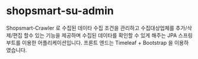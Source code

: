 # shopsmart-su-admin

Shopsmart-Crawler 로 수집된 데이타 수집 조건을 관리하고
수집대상업체를 추가/삭제/편집 할수 있는 기능을 제공하며 수집된
데이타를 확인할 수 있게 해주는 JPA 스프링부트를 이용한 어플리케이션입니다.
프론트 엔드는 Timeleaf + Bootstrap 을 이용하였습니다.
